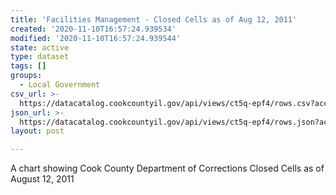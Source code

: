 ```yaml
---
title: 'Facilities Management - Closed Cells as of Aug 12, 2011'
created: '2020-11-10T16:57:24.939534'
modified: '2020-11-10T16:57:24.939544'
state: active
type: dataset
tags: []
groups:
  - Local Government
csv_url: >-
  https://datacatalog.cookcountyil.gov/api/views/ct5q-epf4/rows.csv?accessType=DOWNLOAD
json_url: >-
  https://datacatalog.cookcountyil.gov/api/views/ct5q-epf4/rows.json?accessType=DOWNLOAD
layout: post

---
```

A chart showing Cook County Department of Corrections Closed Cells as of August 12, 2011
